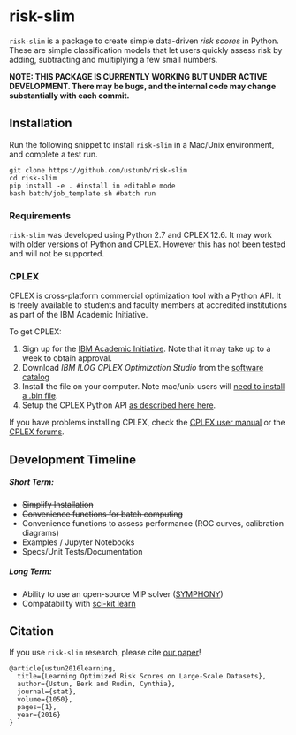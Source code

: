 risk-slim
========

``risk-slim`` is a package to create simple data-driven *risk scores* in Python. These are simple classification models that let users quickly assess risk by adding, subtracting and multiplying a few small numbers.

**NOTE: THIS PACKAGE IS CURRENTLY WORKING BUT UNDER ACTIVE DEVELOPMENT. There may be bugs, and the internal code may change substantially with each commit.** 




## Installation
  
Run the following snippet to install ``risk-slim`` in a Mac/Unix environment, and complete a test run.  

```
git clone https://github.com/ustunb/risk-slim
cd risk-slim
pip install -e . #install in editable mode  
bash batch/job_template.sh #batch run
```

### Requirements

``risk-slim`` was developed using Python 2.7 and CPLEX 12.6. It may work with older versions of Python and CPLEX. However this has not been tested and will not be supported.


### CPLEX 

CPLEX is cross-platform commercial optimization tool with a Python API. It is freely available to students and faculty members at accredited institutions as part of the IBM Academic Initiative. 

To get CPLEX:

1. Sign up for the [IBM Academic Initiative](https://developer.ibm.com/academic/). Note that it may take up to a week to obtain approval.
2. Download *IBM ILOG CPLEX Optimization Studio* from the [software catalog](https://ibm.onthehub.com/WebStore/OfferingDetails.aspx?o=6fcc1096-7169-e611-9420-b8ca3a5db7a1)
3. Install the file on your computer. Note mac/unix users will [need to install a .bin file](http://www-01.ibm.com/support/docview.wss?uid=swg21444285).
4. Setup the CPLEX Python API [as described here here](http://www.ibm.com/support/knowledgecenter/SSSA5P_12.6.3/ilog.odms.cplex.help/CPLEX/GettingStarted/topics/set_up/Python_setup.html).

If you have problems installing CPLEX, check the [CPLEX user manual](http://www-01.ibm.com/support/knowledgecenter/SSSA5P/welcome) or the [CPLEX forums](https://www.ibm.com/developerworks/community/forums/html/forum?id=11111111-0000-0000-0000-000000002059). 

## Development Timeline

##### Short Term:

- ~~Simplify Installation~~ 
- ~~Convenience functions for batch computing~~
- Convenience functions to assess performance (ROC curves, calibration diagrams)
- Examples / Jupyter Notebooks
- Specs/Unit Tests/Documentation

##### Long Term:

- Ability to use an open-source MIP solver ([SYMPHONY](https://projects.coin-or.org/SYMPHONY)) 
- Compatability with [sci-kit learn](http://scikit-learn.org/stable/developers/contributing.html#rolling-your-own-estimator)


## Citation 

If you use ``risk-slim`` research, please cite [our paper](https://arxiv.org/abs/1610.00168)!  
     
```
@article{ustun2016learning,
  title={Learning Optimized Risk Scores on Large-Scale Datasets},
  author={Ustun, Berk and Rudin, Cynthia},
  journal={stat},
  volume={1050},
  pages={1},
  year={2016}
}
```

